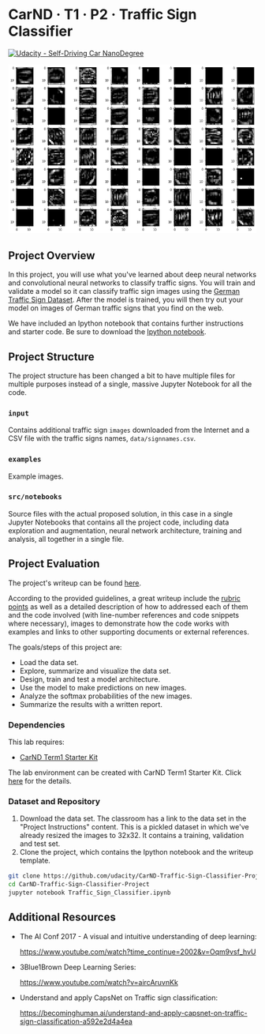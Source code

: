 CarND · T1 · P2 · Traffic Sign Classifier
=========================================

[![Udacity - Self-Driving Car NanoDegree](https://s3.amazonaws.com/udacity-sdc/github/shield-carnd.svg)](http://www.udacity.com/drive)

<img src="output/images/010 - Feature Map Better Stop.png" width="512" alt="Better Stop Sign's First Layer Features Map" />


Project Overview
----------------

In this project, you will use what you've learned about deep neural networks and convolutional neural networks to classify traffic signs. You will train and validate a model so it can classify traffic sign images using the [German Traffic Sign Dataset](http://benchmark.ini.rub.de/?section=gtsrb&subsection=dataset). After the model is trained, you will then try out your model on images of German traffic signs that you find on the web.

We have included an Ipython notebook that contains further instructions 
and starter code. Be sure to download the [Ipython notebook](https://github.com/udacity/CarND-Traffic-Sign-Classifier-Project/blob/master/Traffic_Sign_Classifier.ipynb). 


Project Structure
-----------------

The project structure has been changed a bit to have multiple files for multiple purposes instead of a single, massive Jupyter Notebook for all the code.

### `input`

Contains additional traffic sign `images` downloaded from the Internet and a CSV file with the traffic signs names, `data/signnames.csv`.

### `examples`

Example images.

### `src/notebooks`

Source files with the actual proposed solution, in this case in a single Jupyter Notebooks that contains all the project code, including data exploration and augmentation, neural network architecture, training and analysis, all together in a single file.


Project Evaluation
------------------

The project's writeup can be found [here](WRITEUP.md).

According to the provided guidelines, a great writeup include the [rubric points](https://review.udacity.com/#!/rubrics/481/view) as well as a detailed description of how to addressed each of them and the code involved (with line-number references and code snippets where necessary), images to demonstrate how the code works with examples and links to other supporting documents or external references.

The goals/steps of this project are:

* Load the data set.
* Explore, summarize and visualize the data set.
* Design, train and test a model architecture.
* Use the model to make predictions on new images.
* Analyze the softmax probabilities of the new images.
* Summarize the results with a written report.


### Dependencies
This lab requires:

* [CarND Term1 Starter Kit](https://github.com/udacity/CarND-Term1-Starter-Kit)

The lab environment can be created with CarND Term1 Starter Kit. Click [here](https://github.com/udacity/CarND-Term1-Starter-Kit/blob/master/README.md) for the details.


### Dataset and Repository

1. Download the data set. The classroom has a link to the data set in the "Project Instructions" content. This is a pickled dataset in which we've already resized the images to 32x32. It contains a training, validation and test set.
2. Clone the project, which contains the Ipython notebook and the writeup template.
```sh
git clone https://github.com/udacity/CarND-Traffic-Sign-Classifier-Project
cd CarND-Traffic-Sign-Classifier-Project
jupyter notebook Traffic_Sign_Classifier.ipynb
```


Additional Resources
--------------------

- The AI Conf 2017 - A visual and intuitive understanding of deep learning:

  https://www.youtube.com/watch?time_continue=2002&v=Oqm9vsf_hvU
  
- 3Blue1Brown Deep Learning Series:

  https://www.youtube.com/watch?v=aircAruvnKk
  
- Understand and apply CapsNet on Traffic sign classification:

  https://becominghuman.ai/understand-and-apply-capsnet-on-traffic-sign-classification-a592e2d4a4ea

